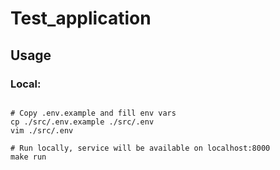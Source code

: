 # Test_application
## Usage
### Local:
```shell

# Copy .env.example and fill env vars
cp ./src/.env.example ./src/.env
vim ./src/.env

# Run locally, service will be available on localhost:8000
make run
```